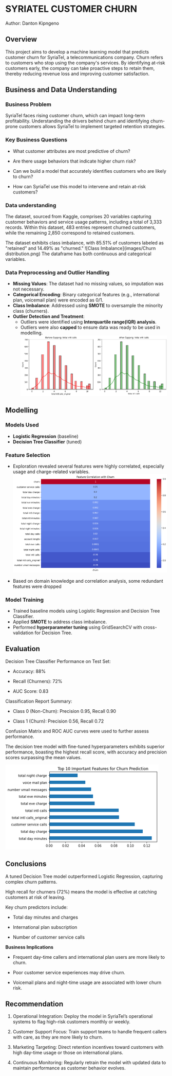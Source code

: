 # SYRIATEL CUSTOMER CHURN
Author: Danton Kipngeno

## Overview
This project aims to develop a machine learning model that predicts customer churn for SyriaTel, a telecommunications company. Churn refers to customers who stop using the company's services. By identifying at-risk customers early, the company can take proactive steps to retain them, thereby reducing revenue loss and improving customer satisfaction.

## Business and Data Understanding

### Business Problem

SyriaTel faces rising customer churn, which can impact long-term profitability. Understanding the drivers behind churn and identifying churn-prone customers allows SyriaTel to implement targeted retention strategies.

### Key Business Questions
- What customer attributes are most predictive of churn?

- Are there usage behaviors that indicate higher churn risk?

- Can we build a model that accurately identifies customers who are likely to churn?

- How can SyriaTel use this model to intervene and retain at-risk customers?

### Data understanding

The dataset, sourced from Kaggle, comprises 20 variables capturing customer behaviors and service usage patterns, including a total of 3,333 records. Within this dataset, 483 entries represent churned customers, while the remaining 2,850 correspond to retained customers.

The dataset exhibits class imbalance, with 85.51% of customers labeled as "retained" and 14.49% as "churned."
![Class Imbalance](images/Churn distribution.png)
The dataframe has both continuous and categorical variables.

### Data Preprocessing and Outlier Handling
- **Missing Values**: The dataset had no missing values, so imputation was not necessary.
- **Categorical Encoding**: Binary categorical features (e.g., international plan, voicemail plan) were encoded as 0/1.
- **Class Imbalance**: Addressed using **SMOTE** to oversample the minority class (churners).
- **Outlier Detection and Treatment**:
  - Outliers were identified using **Interquartile range(IQR) analysis**.
  - Outliers were also **capped** to ensure data was ready to be used in modelling.
![Data capping](images/capping.png)

## Modelling

### Models Used
- **Logistic Regression** (baseline)
- **Decision Tree Classifier** (tuned)

### Feature Selection
- Exploration revealed several features were highly correlated, especially usage and charge-related variables.
![Feature Correlation](images/correlation.png)

- Based on domain knowledge and correlation analysis, some redundant features were dropped 

### Model Training
- Trained baseline models using Logistic Regression and Decision Tree Classifier.
- Applied **SMOTE** to address class imbalance.
- Performed **hyperparameter tuning** using GridSearchCV with cross-validation for Decision Tree.

## Evaluation
Decision Tree Classifier Performance on Test Set:
- Accuracy: 88%

- Recall (Churners): 72%

- AUC Score: 0.83

Classification Report Summary:

- Class 0 (Non-Churn): Precision 0.95, Recall 0.90

- Class 1 (Churn): Precision 0.56, Recall 0.72

Confusion Matrix and ROC AUC curves were used to further assess performance.

The decision tree model with fine-tuned hyperparameters exhibits superior performance, boasting the highest recall score, with accuracy and precision scores surpassing the mean values.

![Top performing features](images/features.png)

## Conclusions
A tuned Decision Tree model outperformed Logistic Regression, capturing complex churn patterns.

High recall for churners (72%) means the model is effective at catching customers at risk of leaving.

Key churn predictors include:

- Total day minutes and charges

- International plan subscription

- Number of customer service calls

**Business Implications**
- Frequent day-time callers and international plan users are more likely to churn.

- Poor customer service experiences may drive churn.

- Voicemail plans and night-time usage are associated with lower churn risk.

## Recommendation

1. Operational Integration: Deploy the model in SyriaTel’s operational systems to flag high-risk customers monthly or weekly.

2. Customer Support Focus: Train support teams to handle frequent callers with care, as they are more likely to churn.

3. Marketing Targeting: Direct retention incentives toward customers with high day-time usage or those on international plans.

4. Continuous Monitoring: Regularly retrain the model with updated data to maintain performance as customer behavior evolves.
